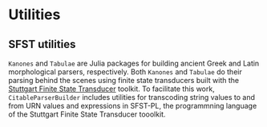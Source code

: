 # Utilities

## SFST utilities

`Kanones` and `Tabulae` are Julia packages for building ancient Greek and Latin morphological parsers, respectively.  Both `Kanones` and `Tabulae` do their parsing behind the scenes using finite state transducers built with the [Stuttgart Finite State Transducer](https://github.com/santhoshtr/sfst) toolkit.  To facilitate this work, `CitableParserBuilder` includes utilities for transcoding string values to and from URN values and expressions in SFST-PL, the programmning language of the Stuttgart Finite State Transducer tooolkit.

